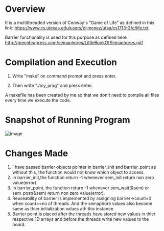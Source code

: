 
# Overview

It is a multithreaded version of Conway's "Game of Life" as defined in this link: https://www.cs.utexas.edu/users/djimenez/utsa/cs1713-3/c/life.txt.

Barrier functionality is used for this purpose as defined here http://greenteapress.com/semaphores/LittleBookOfSemaphores.pdf



# Compilation and Execution

1. Write "make" on command prompt and press enter.

2. Then write "./my_prog" and press enter.

A makefile has been created by me so that we don't need to compile all files every time we execute the code.



# Snapshot of Running Program

![image](https://user-images.githubusercontent.com/55246052/120070411-d3c46d80-c0a3-11eb-85a8-56896b7aad1b.png)



# Changes Made
1. I have passed barrier objects pointer in barrier_init and barrier_point as without this, the function would not know which object to access.
2. In barrier_init,the function return -1 whenever sem_init return non zero value(error). 
3. In barrier_point, the function return -1 whenever sem_wait(&sem) or sem_post(&sem) return non zero value(error).
4. Reuseability of barrier is implemented by assigning barrier->count=0 when count==no of threads. And the semaphore values also become same as thier initialization values ath this instance.
5. Barrier point is placed after the threads have stored new values in thier respective 1D arrays and before the threads write new values to the board.
